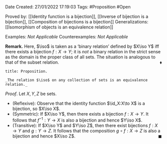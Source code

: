 <br />
<br />

Date Created: 27/01/2022 17:19:03
Tags: #Proposition #Open

Proved by: [[Identity function is a bijection]], [[Inverse of bijection is a bijection]], [[Composition of bijections is a bijection]]
Generalizations: [[Isomorphism of objects is an equivalence relation]]

Examples: _Not Applicable_
Counterexamples: _Not Applicable_

**Remark.** Here, $\iso$ is taken as a $\textrm{`}$binary relation$\textrm{'}$ defined by $X\iso Y$ iff there exists a bijection $f:X\to Y$; it is _not_ a binary relation in the strict sense as the domain is the proper class of all sets. The situation is analogous to that of the subset relation.<span style="float:right;">$\blacklozenge$</span>

``` ad-Proposition
title: Proposition.

_The relation $\iso$ on any collection of sets is an equivalence relation._

```

_Proof_. Let $X,Y,Z$ be sets.
* (Reflexive): Observe that the identity function $\id_X:X\to X$ is a bijection, so $X\iso X$.
* (Symmetric): If $X\iso Y$, then there exists a bijection $f:X\to Y$. It follows that $f^{-1}:Y\to X$ is also a bijection and hence $Y\iso X$.
* (Transitive): If $X\iso Y$ and $Y\iso Z$, then there exist bijections $f:X\to Y$ and $g:Y\to Z$. It follows that the composition $g\circ f:X\to Z$ is also a bijection and hence $X\iso Z$.<span style="float:right;">$\blacksquare$</span>
